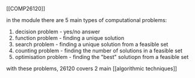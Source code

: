 [[COMP26120]]

in the module there are 5 main types of computational problems:
1. decision problem - yes/no answer
2. function problem - finding a unique solution
3. search problem - finding a unique solution from a feasible set
4. counting problem - finding the number of solutions in a feasible set
5. optimisation problem - finding the "best" solutiopn from a feasible set

with these problems, 26120 covers 2 main [[algorithmic techniques]]